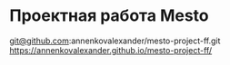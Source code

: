 # Проектная работа Mesto
git@github.com:annenkovalexander/mesto-project-ff.git
https://annenkovalexander.github.io/mesto-project-ff/